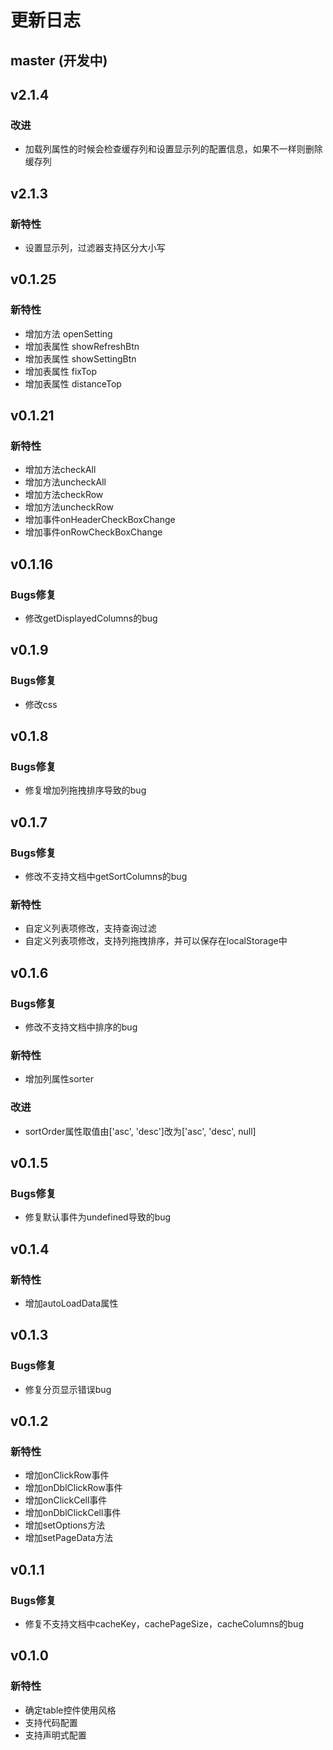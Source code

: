 # 更新日志

## master (开发中)


<!-- ## v1.0.4 -->

<!-- ### 新特性 -->
<!-- * 增加对windows汇编器的支持 -->
<!-- * 为xmake create增加一些新的工程模板，支持tbox版本 -->
<!-- * 支持swift代码 -->
<!-- * 针对-v参数，增加错误输出信息 -->
<!-- * 增加apple编译平台：watchos, watchsimulator的编译支持 -->
<!-- * 增加对windows: x64, amd64, x86_amd64架构的编译支持 -->
<!-- * 实现动态库和静态库的快速切换 -->
<!-- * 添加-j/--jobs参数，手动指定是否多任务编译，默认改为单任务编译 -->

<!-- ### 改进 -->
<!-- * 增强`add_files`接口，支持直接添加`*.o/obj/a/lib`文件，并且支持静态库的合并 -->
<!-- * 裁剪xmake的安装过程，移除一些预编译的二进制程序 -->

<!-- ### Bugs修复 -->
<!-- * [#1](https://github.com/waruqi/xmake/issues/4): 修复win7上安装失败问题 -->
<!-- * 修复和增强工具链检测 -->
<!-- * 修复一些安装脚本的bug, 改成外置sudo进行安装 -->
<!-- * 修复linux x86_64下安装失败问题 -->


## v2.1.4

### 改进
 * 加载列属性的时候会检查缓存列和设置显示列的配置信息，如果不一样则删除缓存列


## v2.1.3

### 新特性
 * 设置显示列，过滤器支持区分大小写


## v0.1.25

### 新特性
 * 增加方法 openSetting
 * 增加表属性 showRefreshBtn
 * 增加表属性 showSettingBtn
 * 增加表属性 fixTop
 * 增加表属性 distanceTop


## v0.1.21

### 新特性
 * 增加方法checkAll
 * 增加方法uncheckAll
 * 增加方法checkRow
 * 增加方法uncheckRow
 * 增加事件onHeaderCheckBoxChange
 * 增加事件onRowCheckBoxChange



## v0.1.16

### Bugs修复
 * 修改getDisplayedColumns的bug


## v0.1.9

### Bugs修复
 * 修改css



## v0.1.8

### Bugs修复
 * 修复增加列拖拽排序导致的bug




## v0.1.7

### Bugs修复
 * 修改不支持文档中getSortColumns的bug

### 新特性
 * 自定义列表项修改，支持查询过滤
 * 自定义列表项修改，支持列拖拽排序，并可以保存在localStorage中



## v0.1.6

### Bugs修复
 * 修改不支持文档中排序的bug

### 新特性
 * 增加列属性sorter

### 改进
 * sortOrder属性取值由['asc', 'desc']改为['asc', 'desc', null]



## v0.1.5

### Bugs修复
 * 修复默认事件为undefined导致的bug



## v0.1.4

### 新特性
 * 增加autoLoadData属性



## v0.1.3

### Bugs修复
 * 修复分页显示错误bug



## v0.1.2

### 新特性
 * 增加onClickRow事件
 * 增加onDblClickRow事件
 * 增加onClickCell事件
 * 增加onDblClickCell事件
 * 增加setOptions方法
 * 增加setPageData方法



## v0.1.1

### Bugs修复
 * 修复不支持文档中cacheKey，cachePageSize，cacheColumns的bug



## v0.1.0

### 新特性
* 确定table控件使用风格
* 支持代码配置
* 支持声明式配置